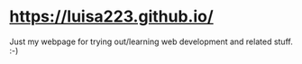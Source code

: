 # https://luisa223.github.io/
Just my webpage for trying out/learning web development and related stuff. :-)
